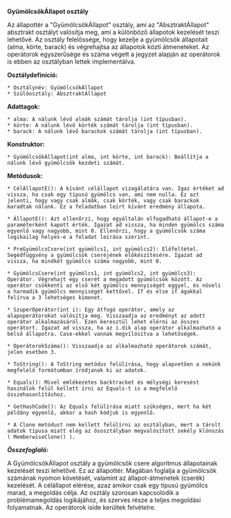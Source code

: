 **GyümölcsökÁllapot osztály**

Az állapottér a "GyümölcsökÁllapot" osztály, ami az "AbsztraktÁllapot" absztrakt osztályt valósítja meg, ami a különböző állapotok kezelését teszi lehetővé.
Az osztály felelőssége, hogy kezelje a gyümölcsök állapotait (alma, körte, barack) és végrehajtsa az állapotok közti átmeneteket. Az operátorok egyszerűsége és száma végett a jegyzet alapján az operátorok is ebben az osztályban lettek implementálva.

**Osztálydefiníció:**

    * Osztálynév: GyümölcsökÁllapot
    * Szülőosztály: AbsztraktÁllapot


**Adattagok:**

    * alma: A nálunk lévő almák számát tárolja (int típusban).
    * körte: A nálunk lévő körték számát tárolja (int típusban).
    * barack: A nálunk lévő barackok számát tárolja (int típusban).


**Konstruktor:**

    * GyümölcsökÁllapot(int alma, int körte, int barack): Beállítja a nálunk lévő gyümölcsök kezdeti számát.


**Metódusok:**

    * CélÁllapotE(): A kívánt célállapot vizagálatára van. Igaz értéket ad vissza, ha csak egy típusú gyümölcs van, ami nem nulla. Ez azt jelenti, hogy vagy csak almák, csak körték, vagy csak barackok maradtak nálunk. Ez a feladatban leírt kívánt eredmény állapota.

    * ÁllapotE(): Azt ellenőrzi, hogy egyáltalán elfogadható állapot-e a paraméterként kapott érték. Igazat ad vissza, ha minden gyümölcs száma egyenlő vagy nagyobb, mint 0. Ellenőrzi, hogy a gyümölcsök száma logikailag helyes-e a feladat leírása szerint.

    * PreGyümölcsCsere(int gyümölcs1, int gyümölcs2): Előfeltétel. Segédfüggvény a gyümölcsök cseréjének előkészítésére. Igazat ad vissza, ha mindkét gyümölcs száma nagyobb, mint 0.

    * GyümölcsCsere(int gyümölcs1, int gyümölcs2, int gyümölcs3): Operátor. Végrehajt egy cserét a megadott gyümölcsök között. Az operátor csökkenti az első két gyümölcs mennyiségét eggyel, és növeli a harmadik gyümölcs mennyiségét kettővel. If és else if ágakkal felírva a 3 lehetséges kimenet.

    * SzuperOperátor(int i): Egy átfogó operátor, amely az alapoperátorokat valósítja meg. Visszaadja az eredményt az adott operátor alkalmazásáról. Ezen keresztül lehet elérni az összes operátort. Igazat ad vissza, ha az i.dik alap operátor alkalmazható a belső állapotra. Case-ekkel vannak megvílósítva a lehetőségek.

    * OperátorokSzáma(): Visszaadja az alkalmazható operátorok számát, jelen esetben 3.

    * ToString(): A ToString metódus felülírása, hogy alapvetően a nekünk megfelelő formátumban íródjanak ki az adatok.

    * Equals(): Mivel emlékezetes backtracket és mélységi keresést használok felül kellett írni az Equals-t is a megfelelő összehasonlításhoz.

    * GetHashCode(): Az Equals felülírása miatt szükséges, mert ha két példány egyenlő, akkor a hash kódjuk is egyenlő.

    * A Clone metódust nem kellett felülírni az osztályban, mert a tárolt adatok típusa miatt elég az ősosztályban megvalósított sekély klónozás ( MemberwiseClone() ).


***Összefoglaló:***

A GyümölcsökÁllapot osztály a gyümölcsök csere algoritmus állapotainak kezelését teszi lehetővé. Ez az állapottér. Magában foglalja a gyümölcsök számának nyomon követését, valamint az állapot-átmenetek (cserék) kezelését. A célállapot elérése, azaz amikor csak egy típusú gyümölcs marad, a megoldás célja. Az osztály szorosan kapcsolódik a problémamegoldás logikájához, és szerves része a teljes megoldási folyamatnak. Az operátorok iside kerültek felvételre.